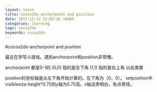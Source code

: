 ```yaml
---
layout: learn
title: cocos2dx-anchorpoint and position
date: 2017-11-12 21:03:42 +0800
categories: learning
tags: cocos2dx
keywords: cocos2dx
---
```


#cocos2dx-anchorpoint and position

最近在学写小游戏。遇到anchorpoint和position非常懵。

anchorpoint 都是0-1的
(0,0) 指的是左下角
(1,1) 指的是右上角
以此类推

position的坐标轴是从左下角开始计算的。左下角为（0，0）。
setposition中visiblesize.height*0.75则y轴为0.75高。x轴没弄明白，有点奇怪。